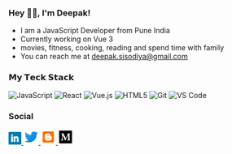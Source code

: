 ### Hey 👋🏽, I'm Deepak!

- I am a JavaScript Developer from Pune India
- Currently working on Vue 3
- movies, fitness, cooking, reading and spend time with family
- You can reach me at deepak.sisodiya@gmail.com

### 𝗠𝘆 𝗧𝗲𝗰𝗸 𝗦𝘁𝗮𝗰𝗸
![JavaScript](https://img.shields.io/badge/-JavaScript-%23F7DF1C?style=flat-square&logo=javascript&logoColor=000000&labelColor=%23F7DF1C&color=%23FFCE5A)
![React](https://img.shields.io/badge/-React-%23282C34?style=flat-square&logo=react)
![Vue.js](https://img.shields.io/badge/-Vue.js-%232c3e50?style=flat-square&logo=Vue.js)
![HTML5](https://img.shields.io/badge/-HTML5-%23E44D27?style=flat-square&logo=html5&logoColor=ffffff)
![Git](https://img.shields.io/badge/-Git-%23F05032?style=flat-square&logo=git&logoColor=%23ffffff)
![VS Code](https://img.shields.io/badge/-VSCode-%23007ACC?style=flat-square&logo=visual-studio-code)

### Social
<p>
  <a href="https://www.linkedin.com/in/deepaksisodiya/" target="new">
    <img height="25" src="https://github.com/deepaksisodiya/deepaksisodiya/blob/master/linkedin.png?raw=true">
  </a>
  <a href="https://twitter.com/deepaksisodiya" target="new">
    <img height="30" src="https://github.com/deepaksisodiya/deepaksisodiya/blob/master/icons8-twitter-48.png?raw=true">
  </a>
  <a href="http://nothingbeyondjavascript.blogspot.com" target="new">
    <img height="30" src="https://github.com/deepaksisodiya/deepaksisodiya/blob/master/icons8-blogger-48.png?raw=true">
  </a>
  <a href="https://medium.com/@deepaksisodiya" target="new">
    <img height="30" src="https://github.com/deepaksisodiya/deepaksisodiya/blob/master/icons8-medium-monogram-50.png?raw=true">
  </a>
</p>
